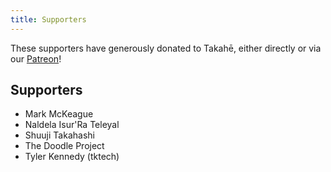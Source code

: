 ```yaml
---
title: Supporters
---
```


These supporters have generously donated to Takahē, either directly or
via our [Patreon](https://patreon.com/takahe)!

## Supporters

* Mark McKeague
* Naldela Isur'Ra Teleyal
* Shuuji Takahashi
* The Doodle Project
* Tyler Kennedy (tktech)
